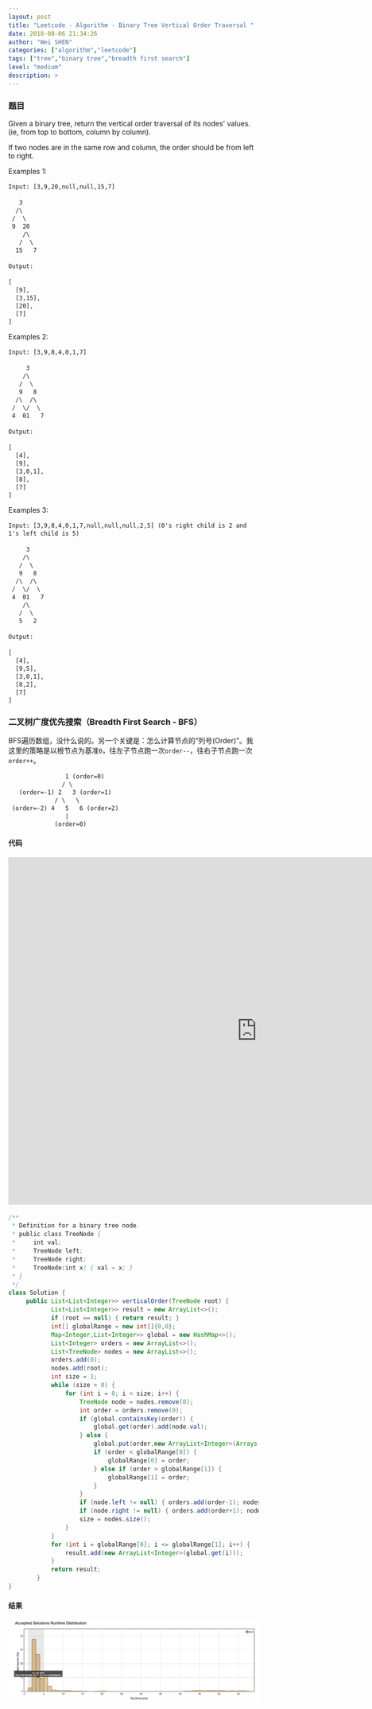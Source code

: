 ```yaml
---
layout: post
title: "Leetcode - Algorithm - Binary Tree Vertical Order Traversal "
date: 2018-08-06 21:34:26
author: "Wei SHEN"
categories: ["algorithm","leetcode"]
tags: ["tree","binary tree","breadth first search"]
level: "medium"
description: >
---
```


### 题目
Given a binary tree, return the vertical order traversal of its nodes' values. (ie, from top to bottom, column by column).

If two nodes are in the same row and column, the order should be from left to right.

Examples 1:
```
Input: [3,9,20,null,null,15,7]

   3
  /\
 /  \
 9  20
    /\
   /  \
  15   7

Output:

[
  [9],
  [3,15],
  [20],
  [7]
]
```

Examples 2:
```
Input: [3,9,8,4,0,1,7]

     3
    /\
   /  \
   9   8
  /\  /\
 /  \/  \
 4  01   7

Output:

[
  [4],
  [9],
  [3,0,1],
  [8],
  [7]
]
```

Examples 3:
```
Input: [3,9,8,4,0,1,7,null,null,null,2,5] (0's right child is 2 and 1's left child is 5)

     3
    /\
   /  \
   9   8
  /\  /\
 /  \/  \
 4  01   7
    /\
   /  \
   5   2

Output:

[
  [4],
  [9,5],
  [3,0,1],
  [8,2],
  [7]
]
```

### 二叉树广度优先搜索（Breadth First Search - BFS）
BFS遍历数组，没什么说的。另一个关键是：怎么计算节点的“列号(Order)”。我这里的策略是以根节点为基准`0`，往左子节点跑一次`order--`，往右子节点跑一次`order++`。
```
                1 (order=0)
               / \
   (order=-1) 2   3 (order=1)
             / \   \
 (order=-2) 4   5   6 (order=2)
                |
             (order=0)
```


#### 代码

<iframe src="https://leetcode.com/playground/HgxQQsf6/shared" frameBorder="0" width="1000" height="700"></iframe>


```java
/**
 * Definition for a binary tree node.
 * public class TreeNode {
 *     int val;
 *     TreeNode left;
 *     TreeNode right;
 *     TreeNode(int x) { val = x; }
 * }
 */
class Solution {
     public List<List<Integer>> verticalOrder(TreeNode root) {
            List<List<Integer>> result = new ArrayList<>();
            if (root == null) { return result; }
            int[] globalRange = new int[]{0,0};
            Map<Integer,List<Integer>> global = new HashMap<>();
            List<Integer> orders = new ArrayList<>();
            List<TreeNode> nodes = new ArrayList<>();
            orders.add(0);
            nodes.add(root);
            int size = 1;
            while (size > 0) {
                for (int i = 0; i < size; i++) {
                    TreeNode node = nodes.remove(0);
                    int order = orders.remove(0);
                    if (global.containsKey(order)) {
                        global.get(order).add(node.val);
                    } else {
                        global.put(order,new ArrayList<Integer>(Arrays.asList(new Integer[]{node.val})));
                        if (order < globalRange[0]) {
                            globalRange[0] = order;
                        } else if (order > globalRange[1]) {
                            globalRange[1] = order;
                        }
                    }
                    if (node.left != null) { orders.add(order-1); nodes.add(node.left); }
                    if (node.right != null) { orders.add(order+1); nodes.add(node.right); }
                    size = nodes.size();
                }
            }
            for (int i = globalRange[0]; i <= globalRange[1]; i++) {
                result.add(new ArrayList<Integer>(global.get(i)));
            }
            return result;
        }
}
```

#### 结果
![binary-tree-vertical-order-traversal-1](/images/leetcode/binary-tree-vertical-order-traversal-1.png)
